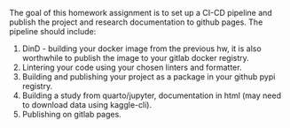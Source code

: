The goal of this homework assignment is to set up a CI-CD pipeline and publish the project and research documentation to github pages. The pipeline should include:

1. DinD - building your docker image from the previous hw, it is also worthwhile to publish the image to your gitlab docker registry.
2. Lintering your code using your chosen linters and formatter.
3. Building and publishing your project as a package in your github pypi registry.
4. Building a study from quarto/jupyter, documentation in html (may need to download data using kaggle-cli).
5. Publishing on gitlab pages.